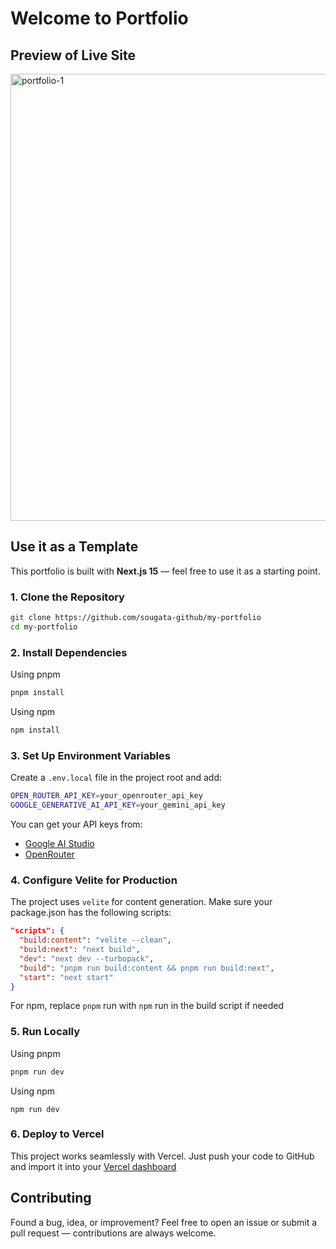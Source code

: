 # Welcome to Portfolio

## Preview of Live Site
<img width="1271" height="715" alt="portfolio-1" src="https://github.com/user-attachments/assets/1e5a9cd5-6697-4fd5-ba42-d067a9e5aa13" />

## Use it as a Template

This portfolio is built with **Next.js 15** — feel free to use it as a starting point.

### 1. Clone the Repository

```bash
git clone https://github.com/sougata-github/my-portfolio
cd my-portfolio
```

### 2. Install Dependencies

Using pnpm

```bash
pnpm install
```

Using npm

```bash
npm install
```

### 3. Set Up Environment Variables

Create a `.env.local` file in the project root and add:

```bash
OPEN_ROUTER_API_KEY=your_openrouter_api_key
GOOGLE_GENERATIVE_AI_API_KEY=your_gemini_api_key
```

You can get your API keys from:

- [Google AI Studio](https://aistudio.google.com/app/api-keys)
- [OpenRouter](https://openrouter.ai/sign-in?redirect_url=https%3A%2F%2Fopenrouter.ai%2Fsettings%2Fkeys)

### 4. Configure Velite for Production

The project uses `velite` for content generation.
Make sure your package.json has the following scripts:

```json
"scripts": {
  "build:content": "velite --clean",
  "build:next": "next build",
  "dev": "next dev --turbopack",
  "build": "pnpm run build:content && pnpm run build:next",
  "start": "next start"
}
```

For npm, replace `pnpm` run with `npm` run in the build script if needed

### 5. Run Locally

Using pnpm

```bash
pnpm run dev
```

Using npm

```
npm run dev
```

### 6. Deploy to Vercel

This project works seamlessly with Vercel.
Just push your code to GitHub and import it into your [Vercel dashboard](https://vercel.com/new)

## Contributing

Found a bug, idea, or improvement?
Feel free to open an issue or submit a pull request — contributions are always welcome.
